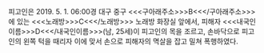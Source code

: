 피고인은 2019. 5. 1. 06:00경 대구 중구 <<<구아래주소>>>B<<</구아래주소>>>에 있는 <<<노래방>>>C<<</노래방>>> 노래방 화장실 앞에서, 피해자 <<<내국인이름>>>D<<</내국인이름>>>(남, 25세)이 피고인의 목을 조르고, 손바닥으로 피고인의 왼쪽 턱을 때리자 이에 맞서 손으로 피해자의 멱살을 잡고 밀쳐 폭행하였다.